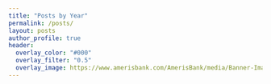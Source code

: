 ```yaml
---
title: "Posts by Year"
permalink: /posts/
layout: posts
author_profile: true
header:
  overlay_color: "#000"
  overlay_filter: "0.5"
  overlay_image: https://www.amerisbank.com/AmerisBank/media/Banner-Images/Business.jpg?ext=.jpg
---
```

